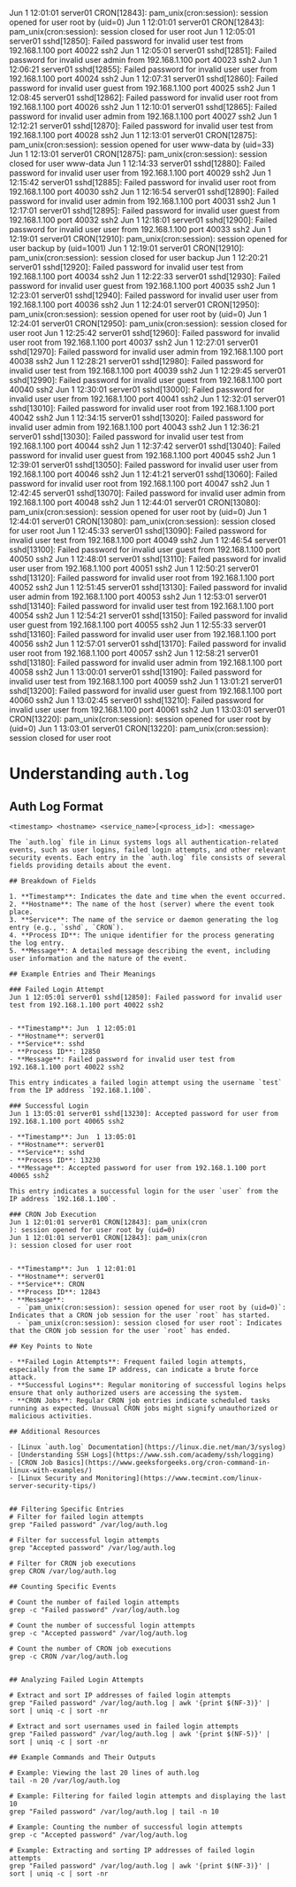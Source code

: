 Jun  1 12:01:01 server01 CRON[12843]: pam_unix(cron:session): session opened for user root by (uid=0)
Jun  1 12:01:01 server01 CRON[12843]: pam_unix(cron:session): session closed for user root
Jun  1 12:05:01 server01 sshd[12850]: Failed password for invalid user test from 192.168.1.100 port 40022 ssh2
Jun  1 12:05:01 server01 sshd[12851]: Failed password for invalid user admin from 192.168.1.100 port 40023 ssh2
Jun  1 12:06:21 server01 sshd[12855]: Failed password for invalid user user from 192.168.1.100 port 40024 ssh2
Jun  1 12:07:31 server01 sshd[12860]: Failed password for invalid user guest from 192.168.1.100 port 40025 ssh2
Jun  1 12:08:45 server01 sshd[12862]: Failed password for invalid user root from 192.168.1.100 port 40026 ssh2
Jun  1 12:10:01 server01 sshd[12865]: Failed password for invalid user admin from 192.168.1.100 port 40027 ssh2
Jun  1 12:12:21 server01 sshd[12870]: Failed password for invalid user test from 192.168.1.100 port 40028 ssh2
Jun  1 12:13:01 server01 CRON[12875]: pam_unix(cron:session): session opened for user www-data by (uid=33)
Jun  1 12:13:01 server01 CRON[12875]: pam_unix(cron:session): session closed for user www-data
Jun  1 12:14:33 server01 sshd[12880]: Failed password for invalid user user from 192.168.1.100 port 40029 ssh2
Jun  1 12:15:42 server01 sshd[12885]: Failed password for invalid user root from 192.168.1.100 port 40030 ssh2
Jun  1 12:16:54 server01 sshd[12890]: Failed password for invalid user admin from 192.168.1.100 port 40031 ssh2
Jun  1 12:17:01 server01 sshd[12895]: Failed password for invalid user guest from 192.168.1.100 port 40032 ssh2
Jun  1 12:18:01 server01 sshd[12900]: Failed password for invalid user user from 192.168.1.100 port 40033 ssh2
Jun  1 12:19:01 server01 CRON[12910]: pam_unix(cron:session): session opened for user backup by (uid=1001)
Jun  1 12:19:01 server01 CRON[12910]: pam_unix(cron:session): session closed for user backup
Jun  1 12:20:21 server01 sshd[12920]: Failed password for invalid user test from 192.168.1.100 port 40034 ssh2
Jun  1 12:22:33 server01 sshd[12930]: Failed password for invalid user guest from 192.168.1.100 port 40035 ssh2
Jun  1 12:23:01 server01 sshd[12940]: Failed password for invalid user user from 192.168.1.100 port 40036 ssh2
Jun  1 12:24:01 server01 CRON[12950]: pam_unix(cron:session): session opened for user root by (uid=0)
Jun  1 12:24:01 server01 CRON[12950]: pam_unix(cron:session): session closed for user root
Jun  1 12:25:42 server01 sshd[12960]: Failed password for invalid user root from 192.168.1.100 port 40037 ssh2
Jun  1 12:27:01 server01 sshd[12970]: Failed password for invalid user admin from 192.168.1.100 port 40038 ssh2
Jun  1 12:28:21 server01 sshd[12980]: Failed password for invalid user test from 192.168.1.100 port 40039 ssh2
Jun  1 12:29:45 server01 sshd[12990]: Failed password for invalid user guest from 192.168.1.100 port 40040 ssh2
Jun  1 12:30:01 server01 sshd[13000]: Failed password for invalid user user from 192.168.1.100 port 40041 ssh2
Jun  1 12:32:01 server01 sshd[13010]: Failed password for invalid user root from 192.168.1.100 port 40042 ssh2
Jun  1 12:34:15 server01 sshd[13020]: Failed password for invalid user admin from 192.168.1.100 port 40043 ssh2
Jun  1 12:36:21 server01 sshd[13030]: Failed password for invalid user test from 192.168.1.100 port 40044 ssh2
Jun  1 12:37:42 server01 sshd[13040]: Failed password for invalid user guest from 192.168.1.100 port 40045 ssh2
Jun  1 12:39:01 server01 sshd[13050]: Failed password for invalid user user from 192.168.1.100 port 40046 ssh2
Jun  1 12:41:21 server01 sshd[13060]: Failed password for invalid user root from 192.168.1.100 port 40047 ssh2
Jun  1 12:42:45 server01 sshd[13070]: Failed password for invalid user admin from 192.168.1.100 port 40048 ssh2
Jun  1 12:44:01 server01 CRON[13080]: pam_unix(cron:session): session opened for user root by (uid=0)
Jun  1 12:44:01 server01 CRON[13080]: pam_unix(cron:session): session closed for user root
Jun  1 12:45:33 server01 sshd[13090]: Failed password for invalid user test from 192.168.1.100 port 40049 ssh2
Jun  1 12:46:54 server01 sshd[13100]: Failed password for invalid user guest from 192.168.1.100 port 40050 ssh2
Jun  1 12:48:01 server01 sshd[13110]: Failed password for invalid user user from 192.168.1.100 port 40051 ssh2
Jun  1 12:50:21 server01 sshd[13120]: Failed password for invalid user root from 192.168.1.100 port 40052 ssh2
Jun  1 12:51:45 server01 sshd[13130]: Failed password for invalid user admin from 192.168.1.100 port 40053 ssh2
Jun  1 12:53:01 server01 sshd[13140]: Failed password for invalid user test from 192.168.1.100 port 40054 ssh2
Jun  1 12:54:21 server01 sshd[13150]: Failed password for invalid user guest from 192.168.1.100 port 40055 ssh2
Jun  1 12:55:33 server01 sshd[13160]: Failed password for invalid user user from 192.168.1.100 port 40056 ssh2
Jun  1 12:57:01 server01 sshd[13170]: Failed password for invalid user root from 192.168.1.100 port 40057 ssh2
Jun  1 12:58:21 server01 sshd[13180]: Failed password for invalid user admin from 192.168.1.100 port 40058 ssh2
Jun  1 13:00:01 server01 sshd[13190]: Failed password for invalid user test from 192.168.1.100 port 40059 ssh2
Jun  1 13:01:21 server01 sshd[13200]: Failed password for invalid user guest from 192.168.1.100 port 40060 ssh2
Jun  1 13:02:45 server01 sshd[13210]: Failed password for invalid user user from 192.168.1.100 port 40061 ssh2
Jun  1 13:03:01 server01 CRON[13220]: pam_unix(cron:session): session opened for user root by (uid=0)
Jun  1 13:03:01 server01 CRON[13220]: pam_unix(cron:session): session closed for user root


# Understanding `auth.log`

## Auth Log Format
```plaintext
<timestamp> <hostname> <service_name>[<process_id>]: <message>

The `auth.log` file in Linux systems logs all authentication-related events, such as user logins, failed login attempts, and other relevant security events. Each entry in the `auth.log` file consists of several fields providing details about the event.

## Breakdown of Fields

1. **Timestamp**: Indicates the date and time when the event occurred.
2. **Hostname**: The name of the host (server) where the event took place.
3. **Service**: The name of the service or daemon generating the log entry (e.g., `sshd`, `CRON`).
4. **Process ID**: The unique identifier for the process generating the log entry.
5. **Message**: A detailed message describing the event, including user information and the nature of the event.

## Example Entries and Their Meanings

### Failed Login Attempt
Jun 1 12:05:01 server01 sshd[12850]: Failed password for invalid user test from 192.168.1.100 port 40022 ssh2


- **Timestamp**: Jun  1 12:05:01
- **Hostname**: server01
- **Service**: sshd
- **Process ID**: 12850
- **Message**: Failed password for invalid user test from 192.168.1.100 port 40022 ssh2

This entry indicates a failed login attempt using the username `test` from the IP address `192.168.1.100`.

### Successful Login
Jun 1 13:05:01 server01 sshd[13230]: Accepted password for user from 192.168.1.100 port 40065 ssh2

- **Timestamp**: Jun  1 13:05:01
- **Hostname**: server01
- **Service**: sshd
- **Process ID**: 13230
- **Message**: Accepted password for user from 192.168.1.100 port 40065 ssh2

This entry indicates a successful login for the user `user` from the IP address `192.168.1.100`.

### CRON Job Execution
Jun 1 12:01:01 server01 CRON[12843]: pam_unix(cron
): session opened for user root by (uid=0)
Jun 1 12:01:01 server01 CRON[12843]: pam_unix(cron
): session closed for user root


- **Timestamp**: Jun  1 12:01:01
- **Hostname**: server01
- **Service**: CRON
- **Process ID**: 12843
- **Message**: 
  - `pam_unix(cron:session): session opened for user root by (uid=0)`: Indicates that a CRON job session for the user `root` has started.
  - `pam_unix(cron:session): session closed for user root`: Indicates that the CRON job session for the user `root` has ended.

## Key Points to Note

- **Failed Login Attempts**: Frequent failed login attempts, especially from the same IP address, can indicate a brute force attack.
- **Successful Logins**: Regular monitoring of successful logins helps ensure that only authorized users are accessing the system.
- **CRON Jobs**: Regular CRON job entries indicate scheduled tasks running as expected. Unusual CRON jobs might signify unauthorized or malicious activities.

## Additional Resources

- [Linux `auth.log` Documentation](https://linux.die.net/man/3/syslog)
- [Understanding SSH Logs](https://www.ssh.com/academy/ssh/logging)
- [CRON Job Basics](https://www.geeksforgeeks.org/cron-command-in-linux-with-examples/)
- [Linux Security and Monitoring](https://www.tecmint.com/linux-server-security-tips/)


## Filtering Specific Entries
# Filter for failed login attempts
grep "Failed password" /var/log/auth.log

# Filter for successful login attempts
grep "Accepted password" /var/log/auth.log

# Filter for CRON job executions
grep CRON /var/log/auth.log

## Counting Specific Events

# Count the number of failed login attempts
grep -c "Failed password" /var/log/auth.log

# Count the number of successful login attempts
grep -c "Accepted password" /var/log/auth.log

# Count the number of CRON job executions
grep -c CRON /var/log/auth.log


## Analyzing Failed Login Attempts

# Extract and sort IP addresses of failed login attempts
grep "Failed password" /var/log/auth.log | awk '{print $(NF-3)}' | sort | uniq -c | sort -nr

# Extract and sort usernames used in failed login attempts
grep "Failed password" /var/log/auth.log | awk '{print $(NF-5)}' | sort | uniq -c | sort -nr

## Example Commands and Their Outputs

# Example: Viewing the last 20 lines of auth.log
tail -n 20 /var/log/auth.log

# Example: Filtering for failed login attempts and displaying the last 10
grep "Failed password" /var/log/auth.log | tail -n 10

# Example: Counting the number of successful login attempts
grep -c "Accepted password" /var/log/auth.log

# Example: Extracting and sorting IP addresses of failed login attempts
grep "Failed password" /var/log/auth.log | awk '{print $(NF-3)}' | sort | uniq -c | sort -nr





